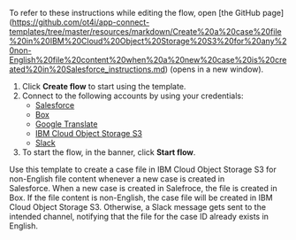 To refer to these instructions while editing the flow, open [the GitHub page]
(https://github.com/ot4i/app-connect-templates/tree/master/resources/markdown/Create%20a%20case%20file%20in%20IBM%20Cloud%20Object%20Storage%20S3%20for%20any%20non-English%20file%20content%20when%20a%20new%20case%20is%20created%20in%20Salesforce_instructions.md) (opens in a new window).

1. Click **Create flow** to start using the template.
2. Connect to the following accounts by using your credentials:
   - [Salesforce](https://www.ibm.com/docs/en/app-connect/containers_cd?topic=apps-salesforce)
   - [Box](https://www.ibm.com/docs/en/app-connect/containers_cd?topic=apps-box)
   - [Google Translate](https://www.ibm.com/docs/en/app-connect/containers_cd?topic=apps-google-translate)
   - [IBM Cloud Object Storage S3](https://www.ibm.com/docs/en/app-connect/containers_cd?topic=apps-cloud-object-storage-s3) 
   - [Slack](https://www.ibm.com/docs/en/app-connect/containers_cd?topic=apps-slack)
3. To start the flow, in the banner, click **Start flow**.

Use this template to create a case file in IBM Cloud Object Storage S3 for non-English file content whenever a new case is created in Salesforce. When a new case is created in Salefroce, the file is created in Box. If the file content is non-English, the case file will be created in IBM Cloud Object Storage S3. Otherwise, a Slack message gets sent to the intended channel, notifying that the file for the case ID already exists in English.



